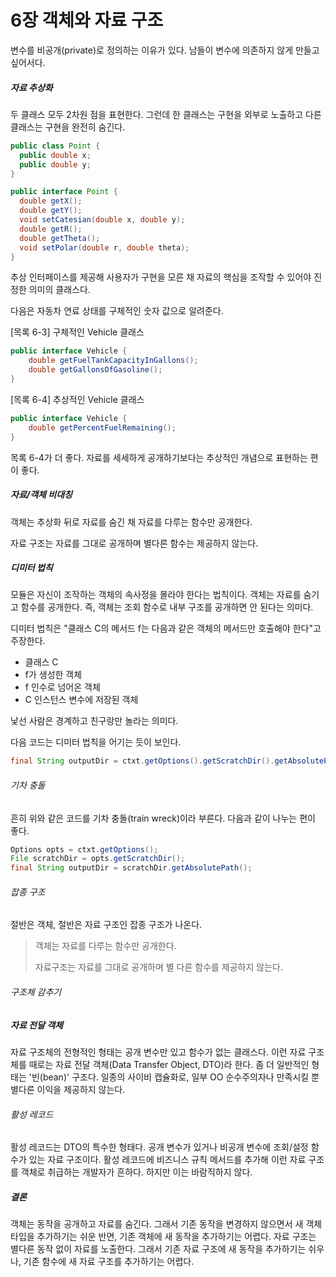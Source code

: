 # 6장 객체와 자료 구조

변수를 비공개(private)로 정의하는 이유가 있다. 남들이 변수에 의존하지 않게 만들고 싶어서다.



##### 자료 추상화

두 클래스 모두 2차원 점을 표현한다. 그런데 한 클래스는 구현을 외부로 노출하고 다른 클래스는 구현을 완전히 숨긴다.

```java
public class Point {
  public double x;
  public double y;
}
```

```java
public interface Point {
  double getX();
  double getY();
  void setCatesian(double x, double y);
  double getR();
  double getTheta();
  void setPolar(double r, double theta);
}
```

추상 인터페이스를 제공해 사용자가 구현을 모른 채 자료의 핵심을 조작할 수 있어야 진정한 의미의 클래스다.

다음은 자동차 연료 상태를 구체적인 숫자 값으로 알려준다.

[목록 6-3] 구체적인 Vehicle 클래스

```java
public interface Vehicle {
    double getFuelTankCapacityInGallons();
    double getGallonsOfGasoline();
}
```

[목록 6-4] 추상적인 Vehicle 클래스

```java
public interface Vehicle {
    double getPercentFuelRemaining();
}
```

목록 6-4가 더 좋다. 자료를 세세하게 공개하기보다는 추상적인 개념으로 표현하는 편이 좋다.



##### 자료/객체 비대칭

객체는 추상화 뒤로 자료를 숨긴 채 자료를 다루는 함수만 공개한다.

자료 구조는 자료를 그대로 공개하며 별다른 함수는 제공하지 않는다.



##### 디미터 법칙

모듈은 자신이 조작하는 객체의 속사정을 몰라야 한다는 법칙이다.
객체는 자료를 숨기고 함수를 공개한다. 즉, 객체는 조회 함수로 내부 구조를 공개하면 안 된다는 의미다.

디미터 법칙은 "클래스 C의 메서드 f는 다음과 같은 객체의 메서드만 호출해야 한다"고 주장한다.

* 클래스 C
* f가 생성한 객체
* f 인수로 넘어온 객체
* C 인스턴스 변수에 저장된 객체

낯선 사람은 경계하고 친구랑만 놀라는 의미다.

다음 코드는 디미터 법칙을 어기는 듯이 보인다.

```java
final String outputDir = ctxt.getOptions().getScratchDir().getAbsolutePath();
```



###### 기차 충돌

흔히 위와 같은 코드를 기차 충돌(train wreck)이라 부른다. 다음과 같이 나누는 편이 좋다.

```java
Options opts = ctxt.getOptions();
File scratchDir = opts.getScratchDir();
final String outputDir = scratchDir.getAbsolutePath();
```



###### 잡종 구조

절반은 객체, 절반은 자료 구조인 잡종 구조가 나온다.

> 객체는 자료를 다루는 함수만 공개한다.
>
> 자료구조는 자료를 그대로 공개하며 별 다른 함수를 제공하지 않는다.



###### 구조체 감추기



##### 자료 전달 객체

자료 구조체의 전형적인 형태는 공개 변수만 있고 함수가 없는 클래스다. 이런 자료 구조체를 때로는 자료 전달 객체(Data Transfer Object, DTO)라 한다.
좀 더 일반적인 형태는 '빈(bean)' 구조다. 일종의 사이비 캡슐화로, 일부 OO 순수주의자나 만족시킬 뿐 별다른 이익을 제공하지 않는다.



###### 활성 레코드

활성 레코드는 DTO의 특수한 형태다. 공개 변수가 있거나 비공개 변수에 조회/설정 함수가 있는 자료 구조이다.
활성 레코드에 비즈니스 규칙 메서드를 추가해 이런 자료 구조를 객체로 취급하는 개발자가 흔하다. 하지만 이는 바람직하지 않다.



##### 결론

객체는 동작을 공개하고 자료를 숨긴다. 그래서 기존 동작을 변경하지 않으면서 새 객체 타입을 추가하기는 쉬운 반면, 기존 객체에 새 동작을 추가하기는 어렵다.
자료 구조는 별다른 동작 없이 자료를 노출한다. 그래서 기존 자료 구조에 새 동작을 추가하기는 쉬우나, 기존 함수에 새 자료 구조를 추가하기는 어렵다.

























